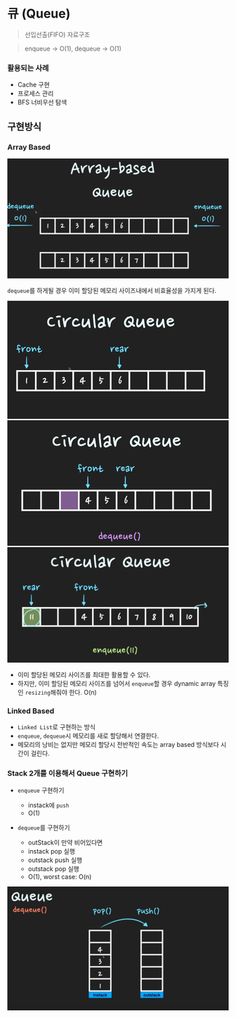 # 큐 (Queue)

> 선입선출(FIFO) 자료구조

> enqueue -> O(1), dequeue -> O(1)

### 활용되는 사례
- Cache 구현
- 프로세스 관리
- BFS 너비우선 탐색

## 구현방식

### Array Based
![array based queue](images/array-based-queue.png)

`dequeue`를 하게될 경우 이미 할당된 메모리 사이즈내에서 비효율성을 가지게 된다.

![circular queue](images/circular-queue.png)
![circular queue2](images/circular-queue-2.png)
![circular queue3](images/circular-queue-3.png)

- 이미 할당된 메모리 사이즈를 최대한 활용할 수 있다.
- 하지만, 이미 할당된 메모리 사이즈를 넘어서 `enqueue`할 경우 dynamic array 특징인 `resizing`해줘야 한다. O(n)

### Linked Based
- `Linked List`로 구현하는 방식
- `enqueue`, `dequeue`시 메모리를 새로 할당해서 연결한다.
- 메모리의 낭비는 없지만 메모리 할당시 전반적인 속도는 array based 방식보다 시간이 걸린다.

### Stack 2개를 이용해서 Queue 구현하기
- `enqueue` 구현하기
  - instack에 `push`
  - O(1)

-  `dequeue`를 구현하기 
   - outStack이 만약 비어있다면
   - instack pop 실행
   - outstack push 실행
   - outstack pop 실행
   - O(1), worst case: O(n)

![stack to queue](images/stack-to-queue.png)